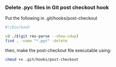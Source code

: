 ### Delete .pyc files in Git post checkout hook

Put the following in .git/hooks/post-checkout

```sh
#!/bin/bash

cd ./$(git rev-parse --show-cdup)
find . -name "*.pyc" -delete
```

then, make the post-checkout file executable using:

```sh
chmod +x .git/hooks/post-checkout
```
